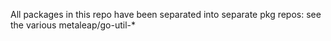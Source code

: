 All packages in this repo have been separated into separate pkg repos: see the various metaleap/go-util-*
